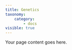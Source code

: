 ```yaml
---
title: Genetics
taxonomy:
    category:
        - docs
visible: true
---
```


Your page content goes here.